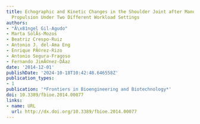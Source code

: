 ```yaml
---
title: Echographic and Kinetic Changes in the Shoulder Joint after Manual Wheelchair
  Propulsion Under Two Different Workload Settings
authors:
- "Ã\x81ngel Gil-Agudo"
- Marta SolÃ­s-Mozos
- Beatriz Crespo-Ruiz
- Antonio J. del-Ama Eng
- Enrique PÃ©rez-Rizo
- Antonio Segura-Fragoso
- Fernando JimÃ©nez-DÃ­az
date: '2014-12-01'
publishDate: '2024-10-18T10:42:48.646558Z'
publication_types:
- 1
publication: '*Frontiers in Bioengineering and Biotechnology*'
doi: 10.3389/fbioe.2014.00077
links:
- name: URL
  url: http://dx.doi.org/10.3389/fbioe.2014.00077
---
```

